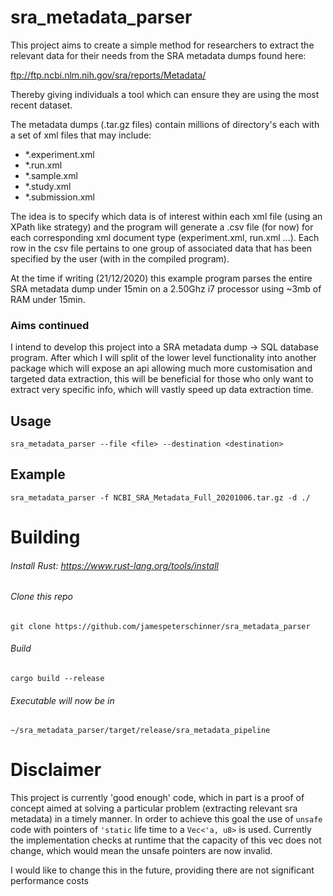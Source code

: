 # sra_metadata_parser

This project aims to create a simple method for researchers to extract the relevant
data for their needs from the SRA metadata dumps found here: 

ftp://ftp.ncbi.nlm.nih.gov/sra/reports/Metadata/

Thereby giving individuals a tool which can ensure they are using the most recent dataset.

The metadata dumps (.tar.gz files) contain millions of directory's each with a set of xml files 
that may include:

- *.experiment.xml
- *.run.xml
- *.sample.xml
- *.study.xml
- *.submission.xml

The idea is to specify which data is of interest within each xml file (using an XPath like strategy)
and the program will generate a .csv file (for now) for each corresponding xml document type 
(experiment.xml, run.xml ...). Each row in the csv file pertains to one group of associated data that
has been specified by the user (with in the compiled program).

At the time if writing (21/12/2020) this example program parses the entire SRA metadata dump under 15min 
on a 2.50Ghz i7 processor using ~3mb of RAM under 15min.

### Aims continued

I intend to develop this project into a SRA metadata dump -> SQL database program. After which 
I will split of the lower level functionality into another package which will expose an api
allowing much more customisation and targeted data extraction, this will be beneficial for those
who only want to extract very specific info, which will vastly speed up data extraction time.

## Usage

    sra_metadata_parser --file <file> --destination <destination>

## Example 

    sra_metadata_parser -f NCBI_SRA_Metadata_Full_20201006.tar.gz -d ./
    
    
# Building

###### Install Rust: https://www.rust-lang.org/tools/install

###### Clone this repo

    git clone https://github.com/jamespeterschinner/sra_metadata_parser
    
###### Build

    cargo build --release    
    
###### Executable will now be in

    ~/sra_metadata_parser/target/release/sra_metadata_pipeline
    
# Disclaimer 

This project is currently 'good enough' code, which in part is a proof of concept
aimed at solving a particular problem (extracting relevant sra metadata) in a timely
manner. In order to achieve this goal the use of `unsafe` code with pointers of `'static`
life time to a `Vec<'a, u8>` is used. Currently the implementation checks at runtime that
the capacity of this vec does not change, which would mean the unsafe pointers are now invalid.

I would like to change this in the future, providing there are not significant performance costs


